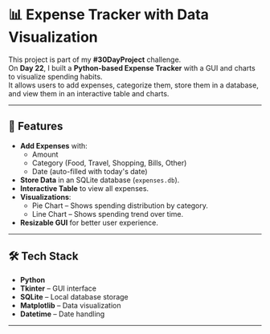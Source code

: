 # 📊 Expense Tracker with Data Visualization 

This project is part of my **#30DayProject** challenge.  
On **Day 22**, I built a **Python-based Expense Tracker** with a GUI and charts to visualize spending habits.  
It allows users to add expenses, categorize them, store them in a database, and view them in an interactive table and charts.

---

## 🚀 Features
- **Add Expenses** with:
  - Amount
  - Category (Food, Travel, Shopping, Bills, Other)
  - Date (auto-filled with today's date)
- **Store Data** in an SQLite database (`expenses.db`).
- **Interactive Table** to view all expenses.
- **Visualizations**:
  - Pie Chart – Shows spending distribution by category.
  - Line Chart – Shows spending trend over time.
- **Resizable GUI** for better user experience.

---

## 🛠️ Tech Stack
- **Python**
- **Tkinter** – GUI interface
- **SQLite** – Local database storage
- **Matplotlib** – Data visualization
- **Datetime** – Date handling

---

